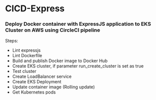 # CICD-Express

### Deploy Docker container with ExpressJS application to EKS Cluster on AWS using CircleCI pipeline

Steps:
  - Lint expressjs
  - Lint Dockerfile
  - Build and publish Docker image to Docker Hub
  - Create EKS cluster, if parameter run_create_cluster is set as true
  - Test cluster
  - Create LoadBalancer service
  - Create EKS Deployment
  - Update container image (Rolling update)
  - Get Kubernetes pods

